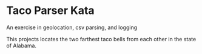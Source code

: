 # Taco Parser Kata

An exercise in geolocation, csv parsing, and logging

This projects locates the two farthest taco bells from each other in the state of Alabama. 

